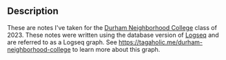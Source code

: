 ## Description

These are notes I've taken for the [Durham Neighborhood
College](https://www.dconc.gov/county-departments/departments-a-e/board-of-commissioners/special-projects/durham-neighborhood-college)
class of 2023. These notes were written using the database version of
[Logseq](https://logseq.com/) and are referred to as a Logseq graph. See
https://tagaholic.me/durham-neighborhood-college to learn more about this graph.